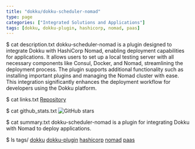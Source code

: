 ```yaml
---
title: "dokku/dokku-scheduler-nomad"
type: page
categories: ["Integrated Solutions and Applications"]
tags: [dokku, dokku-plugin, hashicorp, nomad, paas]
---
```


$ cat description.txt
dokku-scheduler-nomad is a plugin designed to integrate Dokku with HashiCorp Nomad, enabling deployment capabilities for applications. It allows users to set up a local testing server with all necessary components like Consul, Docker, and Nomad, streamlining the deployment process. The plugin supports additional functionality such as installing important plugins and managing the Nomad cluster with ease. This integration significantly enhances the deployment workflow for developers using the Dokku platform.

$ cat links.txt
[Repository](https://github.com/dokku/dokku-scheduler-nomad)

$ cat github_stats.txt
![GitHub stars](https://img.shields.io/github/stars/dokku/dokku-scheduler-nomad?style=social)


$ cat summary.txt
dokku-scheduler-nomad is a plugin for integrating Dokku with Nomad to deploy applications.


$ ls tags/
[dokku](/tags/dokku/)
[dokku-plugin](/tags/dokku-plugin/)
[hashicorp](/tags/hashicorp/)
[nomad](/tags/nomad/)
[paas](/tags/paas/)
